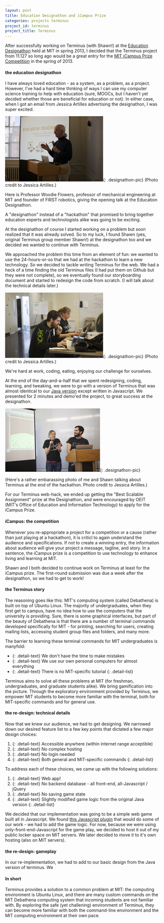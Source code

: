 ```yaml
---
layout: post
title: Education Designathon and iCampus Prize
categories: projects terminus
project_id: terminus
project_title: Terminus
---
```


After successfully working on Terminus (with Shawn!) at the [Education Designathon](http://www.edudesignathon.com/) held at MIT in spring 2013, I decided that the Terminus project from 11.127 so long ago would be a great entry for the [MIT iCampus Prize Competition](http://icampusprize.mit.edu/) in the spring of 2013. 

<!-- more -->

#### the education designathon

I have always loved education - as a system, as a problem, as a project. However, I've had a hard time thinking of ways I can use my computer science training to help with education (sure, MOOCs, but I haven't yet decided whether those are beneficial for education or not). In either case, when I got an email from Jessica Artilles advertising the designathon, I was super excited. 

![Professor Woodie Flowers giving the opening talk at the Education Designathon](/imgs/designathon3.png){: .designathon-pic}
(Photo credit to Jessica Artilles.)

Here is Professor Woodie Flowers, professor of mechanical engineering at MIT and founder of FIRST robotics, giving the opening talk at the Education Designathon.

A "designathon" instead of a "hackathon" that promised to bring together education experts and technologists alike was going to be exciting. 

At the designathon of course I started working on a problem but soon realized that it was already solved. So to my luck, I found Shawn (yes, original Terminus group member Shawn!) at the designathon too and we decided we wanted to continue with Terminus. 

We approached the problem this time from an element of fun: we wanted to use the 24-hours-or-so that we had at the hackathon to learn a new technology. So we decided to tackle writing Terminus for the web. We had a heck of a time finding the old Terminus files (I had put them on Github but they were not complete), so we eventually found our storyboarding document and started to redesign the code from scratch. (I will talk about the technical details later.)

![Michele and Shawn hard at coding](/imgs/designathon2.png){: .designathon-pic}
(Photo credit to Jessica Artilles.)

We're hard at work, coding, eating, enjoying our challenge for ourselves. 

At the end of the day-and-a-half that we spent redesigning, coding, learning, and tweaking, we were to go with a version of Terminus that was almost identical to our [Java version](/projects/terminus/2011-04-15-a-linux-learning-game.html) except written in Javascript. We presented for 2 minutes and demo'ed the project, to great success at the designathon. 

![Michele with a stupid face and Shawn looking happy presenting our work at the designathon](/imgs/designathon.png){: .designathon-pic}

(Here's a rather embarassing photo of me and Shawn talking about Terminus at the end of the hackathon. Photo credit to Jessica Artilles.)

For our Terminus web-hack, we ended up getting the "Best Scalable Assignment" prize at the Designathon, and were encouraged by OEIT (MIT's Office of Education and Information Technology) to apply for the iCampus Prize. 

#### iCampus: the competition

Whenever you re-appropriate a project for a competition or a cause (rather than just playing at a hackathon), it is criticl to again understand the audience and specifications. If not to create a winning entry, the information about audience will give your project a message, tagline, and story. In a sentence, the iCampus prize is a competition to use technology to enhance living and learning at MIT.

Shawn and I both decided to continue work on Terminus at least for the iCampus prize. The first-round submission was due a week after the designathon, so we had to get to work! 

#### the Terminus story

The reasoning goes like this: MIT's computing system (called Debathena) is built on top of Ubuntu Linux. The majority of undergraduates, when they first get to campus, have no idea how to use the computers that the university is providing. Sure, there is some graphical interfaces, but part of the beauty of Debathena is that there are a number of terminal commands developed specifically for MIT - for printing, searching for users, creating mailing lists, accessing student group files and folders, and many more. 

The barrier to learning these terminal commands for MIT undergraduates is manyfold: 

* {: .detail-text} We don't have the time to make mistakes
* {: .detail-text} We use our own personal computers for almost everything
* {: .detail-text} There is no MIT-specific tutorial
{: .detail-list}

Terminus aims to solve all these problems at MIT (for freshman, undergraduates, and graduate students alike). We bring gamification into the picture. Through the exploratory environment provided by Terminus, we empower MIT students to become more familiar with the terminal, both for MIT-specific commands and for general use. 

#### the re-design: technical details

Now that we knew our audience, we had to get designing. We narrowed down our desired feature list to a few key points that dictated a few major design choices: 

1. {: .detail-text} Accessible anywhere (within internet range acceptible)
2. {: .detail-text} No complex hosting
3. {: .detail-text} No login needed
4. {: .detail-text} Both general and MIT-specific commands
{: .detail-list}

To address each of these choices, we came up with the following solutions: 

1. {: .detail-text} Web app!
2. {: .detail-text} No backend database - all front-end, all-Javascript / jQuery
3. {: .detail-text} No saving game state
4. {: .detail-text} Slightly modified game logic from the original Java version
{: .detail-list}

We decided that our implementation was going to be a simple web game built all in Javascript. We found [this Javascript plugin](https://github.com/jcubic/jquery.terminal) that would do some of our work - we had to add the game logic. For now, because we were using only-front-end-Javascript for the game play, we decided to host it out of my public locker space on MIT servers. We later decided to move it to it's own hosting (also on MIT servers). 

#### the re-design: gameplay

In our re-implementation, we had to add to our basic design from the Java version of terminus. We 

#### In short

Terminus provides a solution to a common problem at MIT: the computing environment is Ubuntu Linux, and there are many custom commands on the MIT Debathena computing system that incoming students are not familiar with. By exploring the safe (yet challening) environment of Terminus, they can become more familiar with both the command-line environment and the MIT computing environment at their own pace. 